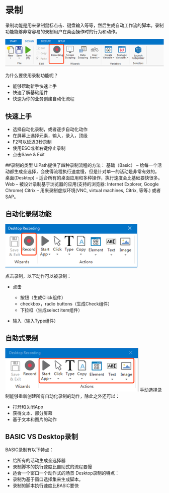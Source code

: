 # 录制

录制功能是用来录制鼠标点击、键盘输入等等，然后生成自动工作流的脚本。录制功能能够非常容易的录制用户在桌面操作时的行为和动作。

![](/assets2.4/import1.png)

为什么要使用录制功能呢？

* 能够帮助新手快速上手
* 快速了解基础组件
* 快速为你的业务创建自动化流程

## 快速上手

* 选择自动化录制，或者逐步自动化动作
* 在屏幕上选择元素，输入，录入，顶级
* F2可以延迟3秒录制
* 使用ESC或者右键停止录制
* 点击Save & Exit

##录制的类型
UiPath提供了四种录制流程的方法： 
基础（Basic） – 给每一个活动都生成全选择，会使得流程执行速度慢，但是针对单一的活动是非常有效的。
桌面(Desktop) – 适合所有的桌面应用和多种操作，执行速度会比基础要快很多。
Web – 被设计录制基于浏览器的应用(支持的浏览器: Internet Explorer, Google Chrome)
Citrix – 用来录制虚拟环境(VNC, virtual machines, Citrix, 等等.) 或者 SAP。

## 自动化录制功能

![](/assets2.4/import2.png)

点击录制，以下动作可以被录制：

* 点击

  * 按钮（生成Click组件）
  * checkbox，radio buttons（生成Check组件）
  * 下拉框（生成select item组件）

* 输入（输入Type组件）

## 自助式录制

![](/assets2.4/import3.png)
手动选择录制能够重新创建所有自动化录制的动作，除此之外还可以：
* 打开和关闭App
* 获得文本、部分屏幕
* 基于文本和图片的动作

## BASIC VS Desktop录制
BASIC录制有以下特点：
* 给所有的活动生成全选择器
* 录制脚本的执行速度比自助式的流程要慢
* 适合一个窗口一个动作式的场景
Desktop录制的特点：
* 录制为基于窗口选择集来生成脚本。
* 录制的脚本执行速度比BASIC要快




